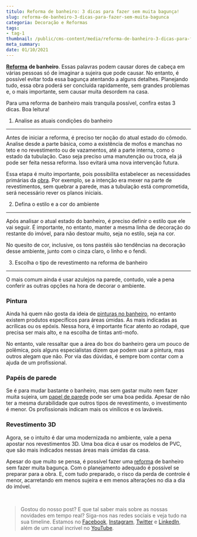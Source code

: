 ```yaml
---
titulo: Reforma de banheiro: 3 dicas para fazer sem muita bagunça!
slug: reforma-de-banheiro-3-dicas-para-fazer-sem-muita-bagunca
categoria: Decoração e Reformas
tags:
- tag-1
thumbnail: /public/cms-content/media/reforma-de-banheiro-3-dicas-para-fazer-sem-muita-bagunca.jpeg
meta_summary: 
date: 01/10/2021
---
```

[**Reforma**](https://www.embracon.com.br/blog/como-juntar-dinheiro-para-reformar-a-casa) **de banheiro**. Essas palavras podem causar dores de cabeça em várias pessoas só de imaginar a sujeira que pode causar. No entanto, é possível evitar toda essa bagunça atentando a alguns detalhes. Planejando tudo, essa obra poderá ser concluída rapidamente, sem grandes problemas e, o mais importante, sem causar muita desordem na casa.

Para uma reforma de banheiro mais tranquila possível, confira estas 3 dicas. Boa leitura!

1. Analise as atuais condições do banheiro
------------------------------------------

Antes de iniciar a reforma, é preciso ter noção do atual estado do cômodo. Analise desde a parte básica, como a existência de mofos e manchas no teto e no revestimento ou de vazamentos, até a parte interna, como o estado da tubulação. Caso seja preciso uma manutenção ou troca, ela já pode ser feita nessa reforma. Isso evitará uma nova intervenção futura.

Essa etapa é muito importante, pois possibilita estabelecer as necessidades primárias da [obra](https://www.embracon.com.br/blog/saiba-como-escolher-os-melhores-fornecedores-para-sua-obra). Por exemplo, se a intenção era mexer na parte de revestimentos, sem quebrar a parede, mas a tubulação está comprometida, será necessário rever os planos iniciais.

2. Defina o estilo e a cor do ambiente
--------------------------------------

Após analisar o atual estado do banheiro, é preciso definir o estilo que ele vai seguir. É importante, no entanto, manter a mesma linha de decoração do restante do imóvel, para não destoar muito, seja no estilo, seja na cor.

No quesito de cor, inclusive, os tons pastéis são tendências na decoração desse ambiente, junto com o cinza claro, o linho e o fendi.

3. Escolha o tipo de revestimento na reforma de banheiro
--------------------------------------------------------

O mais comum ainda é usar azulejos na parede, contudo, vale a pena conferir as outras opções na hora de decorar o ambiente.

### Pintura

Ainda há quem não gosta da ideia de [pinturas no banheiro](https://www.embracon.com.br/blog/3-tendencias-em-cores-pantone-para-2019), no entanto existem produtos específicos para áreas úmidas. As mais indicadas as acrílicas ou os epóxis. Nessa hora, é importante ficar atento ao rodapé, que precisa ser mais alto, e na escolha de tintas anti-mofo.

No entanto, vale ressaltar que a área do box do banheiro gera um pouco de polêmica, pois alguns especialistas dizem que podem usar a pintura, mas outros alegam que não. Por via das dúvidas, é sempre bom contar com a ajuda de um profissional.

### Papéis de parede

Se é para mudar bastante o banheiro, mas sem gastar muito nem fazer muita sujeira, um [papel de parede](https://www.embracon.com.br/blog/vale-a-pena-usar-papel-de-parede-na-decoracao) pode ser uma boa pedida. Apesar de não ter a mesma durabilidade que outros tipos de revestimento, o investimento é menor. Os profissionais indicam mais os vinílicos e os laváveis.

### Revestimento 3D

Agora, se o intuito é dar uma modernizada no ambiente, vale a pena apostar nos revestimentos 3D. Uma boa dica é usar os modelos de PVC, que são mais indicados nessas áreas mais úmidas da casa.

Apesar do que muito se pensa, é possível fazer uma [reforma](https://www.embracon.com.br/blog/quando-reformar-a-casa-5-sinais-de-que-ja-chegou-a-hora) de banheiro sem fazer muita bagunça. Com o planejamento adequado é possível se preparar para a obra. E, com tudo preparado, o risco da perda de controle é menor, acarretando em menos sujeira e em menos alterações no dia a dia do imóvel.

‍

> Gostou do nosso post? E que tal saber mais sobre as nossas novidades em tempo real? Siga-nos nas redes sociais e veja tudo na sua timeline. Estamos no [Facebook](https://www.facebook.com/embracon/), [Instagram](https://www.instagram.com/embraconoficial/), [Twitter](https://twitter.com/embracon) e [LinkedIn](https://www.linkedin.com/company/1018875/), além de um canal incrível no [YouTube](https://www.youtube.com/channel/UCL-Y0mv9zc73Iek48NLUBzQ).
